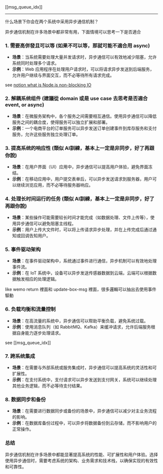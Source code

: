 
[[msg_queue_idx]]

---


什么场景下你会在两个系统中采用异步通信机制？

异步通信机制在许多场景中都非常有用，下面情境可以思考一下是否適合


### 1. 需要高併發且可以等 (如果不可以等，那就可能不適合用 async)

- **场景**：当系统需要处理大量并发请求时，异步通信可以有效地减少阻塞，允许系统同时处理多个请求。
- **示例**：Web 应用程序在处理用户请求时，可以将请求异步发送到后端服务，允许用户继续与界面交互，而不必等待所有请求完成。

see [notion what is Node.js non-blocking IO](https://www.notion.so/nture4388/what-is-Node-js-non-blocking-IO-8d3d2869c0004cb0bd38aeaaecfab283?pvs=4)

### 2. **解耦系统组件** (建議從 domain 或是 use case 去思考是否適合 event, or async)

- **场景**：在微服务架构中，各个服务之间需要相互通信。使用异步通信可以降低服务之间的耦合度，使得服务可以独立扩展和部署。
- **示例**：一个电商平台的订单服务可以异步发送订单创建事件到库存服务和支付服务，允许这些服务独立处理订单。

### 3. **提高系统的响应性** (類似 AI訓練，基本上一定是非同步，好了再跟你說)

- **场景**：在用户界面（UI）应用中，异步通信可以提高用户体验，避免界面冻结。
- **示例**：在移动应用中，用户提交表单后，可以异步发送请求到服务器，用户可以继续浏览应用，而不必等待服务器响应。

### 4. **处理长时间运行的任务** (類似 AI訓練，基本上一定是非同步，好了再跟你說)

- **场景**：某些操作可能需要较长时间才能完成（如数据处理、文件上传等），使用异步通信可以避免阻塞主线程。
- **示例**：用户上传大文件时，可以将上传请求异步处理，并在上传完成后通过通知或回调告知用户。

### 5. **事件驱动架构**

- **场景**：在事件驱动架构中，系统通过事件进行通信，异步机制可以有效地处理事件流。
- **示例**：在 IoT 系统中，设备可以异步发送传感器数据到云端，云端可以根据数据触发相应的处理逻辑。

like wemo return 裡面和 update-box-msg 裡面，很多邏輯可以抽出去使用事件驅動

### 6. **负载均衡和流量控制**

- **场景**：在高流量的系统中，异步通信可以帮助平衡负载，避免系统过载。
- **示例**：使用消息队列（如 RabbitMQ、Kafka）来缓冲请求，允许后端服务根据自身能力逐步处理请求。

see [[msg_queue_idx]]

### 7. **跨系统集成**

- **场景**：在需要与外部系统或服务集成时，异步通信可以提高系统的灵活性和可扩展性。
- **示例**：在支付系统中，支付请求可以异步发送到支付网关，系统可以继续处理其他业务逻辑，而不必等待支付结果。

### 8. **数据同步和备份**

- **场景**：在需要进行数据同步或备份的场景中，异步通信可以减少对主业务流程的影响。
- **示例**：在数据库备份过程中，可以异步将数据备份到云存储，而不影响用户的正常操作。

### 总结

异步通信机制在许多场景中都能显著提高系统的性能、可扩展性和用户体验。选择使用异步通信时，需要考虑系统的架构、业务需求和技术栈，以确保实现的有效性和可靠性。
